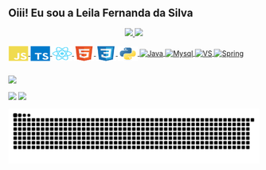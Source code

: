 ## Oiii! Eu sou a Leila Fernanda da Silva 
<div align="center">
  <a href="https://github.com/21Leila">
  <img height="180em" src="https://github-readme-stats.vercel.app/api?username=21Leila&show_icons=true&theme=dracula&include_all_commits=true&count_private=true"/>
  <img height="180em" src="https://github-readme-stats.vercel.app/api/top-langs/?username=21Leila&layout=compact&langs_count=7&theme=dracula"/>
</div>
<div style="display: inline_block"><br>
  <img align="center" alt="Js" height="30" width="40" src="https://raw.githubusercontent.com/devicons/devicon/master/icons/javascript/javascript-plain.svg">
  <img align="center" alt="Ts" height="30" width="40" src="https://raw.githubusercontent.com/devicons/devicon/master/icons/typescript/typescript-plain.svg">
  <img align="center" alt="React" height="30" width="40" src="https://raw.githubusercontent.com/devicons/devicon/master/icons/react/react-original.svg">
  <img align="center" alt="HTML" height="30" width="40" src="https://raw.githubusercontent.com/devicons/devicon/master/icons/html5/html5-original.svg">
  <img align="center" alt="CSS" height="30" width="40" src="https://raw.githubusercontent.com/devicons/devicon/master/icons/css3/css3-original.svg">
  <img align="center" alt="Python" height="30" width="40" src="https://raw.githubusercontent.com/devicons/devicon/master/icons/python/python-original.svg">
  <img align="center" alt="Java" height="40" width="40" src="https://img.icons8.com/ios-filled/50/000000/java-coffee-cup-logo--v1.png%22%3E">
  <img align="center" alt="Mysql" height="40" width="40" src="https://kondado.com.br/blog/wp-content/uploads/2020/06/mysql_blog.png">
  <img align="center" alt="VS" height="40" width="40" src="https://dashboard.snapcraft.io/site_media/appmedia/2019/05/code_ozwVHSV.png">
    <img align="center" alt="Spring" height="40" width="40" src="https://user-images.githubusercontent.com/32443720/112219552-e8980700-8c03-11eb-88e1-b26cfe77f3d7.png">
</div>
  
  ##
 
<div> 

  <a href="https://www.instagram.com/leilamarketingdigitalraiz/" target="_blank"><img src="https://img.shields.io/badge/-Instagram-%23E4405F?style=for-the-badge&logo=instagram&logoColor=white" target="_blank"></a>

 
  <a href = "mailto:leilafernandadasilva@gmail.com"><img src="https://img.shields.io/badge/-Gmail-%23333?style=for-the-badge&logo=gmail&logoColor=white" target="_blank"></a>
  <a href="https://www.linkedin.com/in/leilafernandadasilva/" target="_blank"><img src="https://img.shields.io/badge/-LinkedIn-%230077B5?style=for-the-badge&logo=linkedin&logoColor=white" target="_blank"></a> 
  
  ![Snake animation](https://github.com/21Leila/21Leila/blob/output/github-contribution-grid-snake.svg)
</div>
  
 
